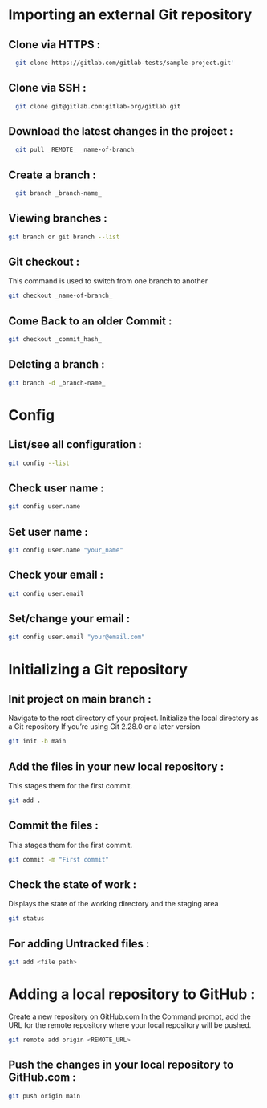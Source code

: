 # Importing an external Git repository
## Clone via HTTPS :
```sh
  git clone https://gitlab.com/gitlab-tests/sample-project.git'
```

## Clone via SSH :
```sh
  git clone git@gitlab.com:gitlab-org/gitlab.git
```

## Download the latest changes in the project :
```sh
  git pull _REMOTE_ _name-of-branch_
```

## Create a branch :
```sh
  git branch _branch-name_
```

## Viewing branches :
```sh
git branch or git branch --list
```

## Git checkout :
This command is used to switch from one branch to another
```sh
git checkout _name-of-branch_
```

## Come Back to an older Commit :
```sh
git checkout _commit_hash_
```

## Deleting a branch :
```sh
git branch -d _branch-name_
```

##
# Config
## List/see all configuration :
```sh
git config --list
```

## Check user name :
```sh
git config user.name
```

## Set user name :
```sh
git config user.name "your_name"
```

## Check your email :
```sh
git config user.email
```

## Set/change your email :
```sh
git config user.email "your@email.com"
```

# Initializing a Git repository
## Init project on main branch :
Navigate to the root directory of your project.
Initialize the local directory as a Git repository
If you’re using Git 2.28.0 or a later version
```sh
git init -b main
```

## Add the files in your new local repository :
This stages them for the first commit.
```sh
git add .
```

## Commit the files :
This stages them for the first commit.
```sh
git commit -m "First commit"
```

## Check the state of work :
Displays the state of the working directory and the staging area
```sh
git status 
```

## For adding Untracked files :
```sh
git add <file path>
```

# Adding a local repository to GitHub :
Create a new repository on GitHub.com
In the Command prompt, add the URL for the remote repository where your local repository will be pushed.
```sh
git remote add origin <REMOTE_URL>
```
## Push the changes in your local repository to GitHub.com :
```sh
git push origin main
```
